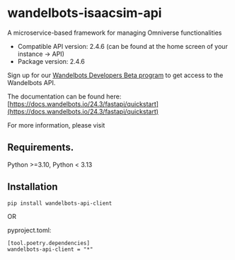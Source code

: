 # wandelbots-isaacsim-api
A microservice-based framework for managing Omniverse functionalities
- Compatible API version: 2.4.6 (can be found at the home screen of your instance -> API)
- Package version: 2.4.6

Sign up for our [Wandelbots Developers Beta program](https://www.wandelbots.com/developers-beta) to get access to the Wandelbots API.

The documentation can be found here: [https://docs.wandelbots.io/24.3/fastapi/quickstart](https://docs.wandelbots.io/24.3/fastapi/quickstart)

For more information, please visit []()

## Requirements.
Python >=3.10, Python < 3.13

## Installation
```
pip install wandelbots-api-client
```

OR

pyproject.toml:
```
[tool.poetry.dependencies]
wandelbots-api-client = "*"
```



